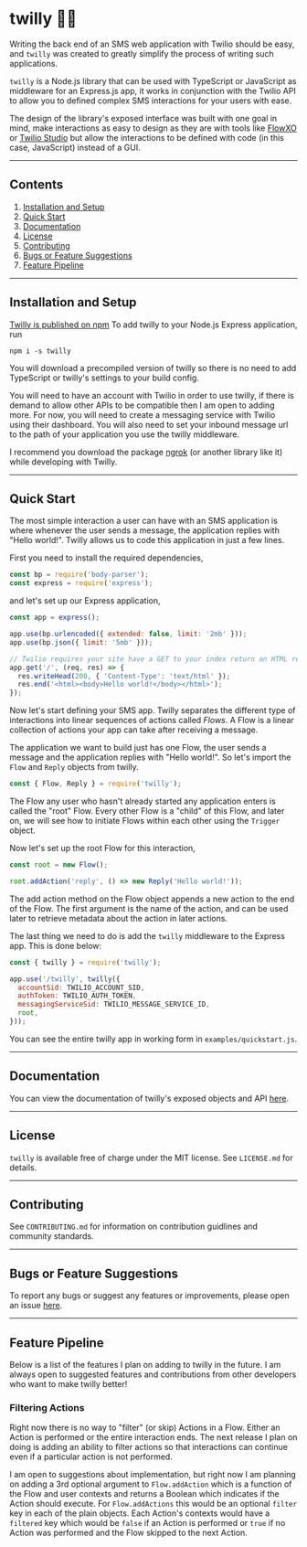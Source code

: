 # twilly 📱💬

Writing the back end of an SMS web application with Twilio should be easy, and
`twilly` was created to greatly simplify the process of writing such applications.

`twilly` is a Node.js library that can be used with TypeScript or JavaScript
as middleware for an Express.js app, it works in conjunction with the Twilio
API to allow you to defined complex SMS interactions for your users with ease.

The design of the library's exposed interface was built with one goal in mind, make
interactions as easy to design as they are with tools like [FlowXO](https://flowxo.com/)
or [Twilio Studio](https://www.twilio.com/studio) but allow the interactions
to be defined with code (in this case, JavaScript) instead of a GUI.

---

## Contents

1. [Installation and Setup](#installation-and-setup)
2. [Quick Start](#quick-start)
3. [Documentation](#documentation)
4. [License](#license)
5. [Contributing](#contributing)
6. [Bugs or Feature Suggestions](#bugs-or-feature-suggestions)
7. [Feature Pipeline](#feature-pipeline)

---

## Installation and Setup

[Twilly is published on npm](https://www.npmjs.com/package/twilly)
To add twilly to your Node.js Express application, run

```
npm i -s twilly
```

You will download a precompiled version of twilly so there is no need to add
TypeScript or twilly's settings to your build config.

You will need to have an account with Twilio in order to use twilly, if
there is demand to allow other APIs to be compatible then I am open to adding more.
For now, you will need to create a messaging service with Twilio using their dashboard.
You will also need to set your inbound message url to the path of your application
you use the twilly middleware.

I recommend you download the package [ngrok](https://www.npmjs.com/package/ngrok)
(or another library like it) while developing with Twilly.

---

## Quick Start

The most simple interaction a user can have with an SMS application is where whenever
the user sends a message, the application replies with "Hello world!". Twilly allows
us to code this application in just a few lines.

First you need to install the required dependencies,

```javascript
const bp = require('body-parser');
const express = require('express');
```

and let's set up our Express application,

```javascript
const app = express();

app.use(bp.urlencoded({ extended: false, limit: '2mb' }));
app.use(bp.json({ limit: '5mb' }));

// Twilio requires your site have a GET to your index return an HTML response
app.get('/', (req, res) => {
  res.writeHead(200, { 'Content-Type': 'text/html' });
  res.end('<html><body>Hello world!</body></html>');
});
```

Now let's start defining your SMS app. Twilly separates the different type of
interactions into linear sequences of actions called _Flows_. A Flow is a
linear collection of actions your app can take after receiving a message.

The application we want to build just has one Flow, the user sends a message
and the application replies with "Hello world!". So let's import the `Flow`
and `Reply` objects from twilly.

```javascript
const { Flow, Reply } = require('twilly');
```

The Flow any user who hasn't already started any application enters is called
the "root" Flow. Every other Flow is a "child" of this Flow, and later on,
we will see how to initiate Flows within each other using the `Trigger` object.

Now let's set up the root Flow for this interaction,

```javascript
const root = new Flow();

root.addAction('reply', () => new Reply('Hello world!'));
```

The add action method on the Flow object appends a new action
to the end of the Flow. The first argument is the name of the action,
and can be used later to retrieve metadata about the action in later
actions.

The last thing we need to do is add the `twilly` middleware to the
Express app. This is done below:

```javascript
const { twilly } = require('twilly');

app.use('/twilly', twilly({
  accountSid: TWILIO_ACCOUNT_SID,
  authToken: TWILIO_AUTH_TOKEN,
  messagingServiceSid: TWILIO_MESSAGE_SERVICE_ID,
  root,
}));
```

You can see the entire twilly app in working form in `examples/quickstart.js`.

---

## Documentation

You can view the documentation of twilly's exposed objects and API
[here](https://github.com/DCtheTall/twilly/wiki/Documentation).

---

## License

`twilly` is available free of charge under the MIT license. See `LICENSE.md` for details.

---

## Contributing

See `CONTRIBUTING.md` for information on contribution guidlines and community standards.

---

## Bugs or Feature Suggestions

To report any bugs or suggest any features or improvements,
please open an issue [here](https://github.com/DCtheTall/twilly/issues).

---

## Feature Pipeline

Below is a list of the features I plan on adding to twilly in the future.
I am always open to suggested features and contributions from other developers
who want to make twilly better!

### Filtering Actions

Right now there is no way to "filter" (or skip) Actions in a Flow. Either
an Action is performed or the entire interaction ends. The next release I
plan on doing is adding an ability to filter actions so that interactions
can continue even if a particular action is not performed.

I am open to suggestions about implementation, but right now I am planning on adding a
3rd optional argument to `Flow.addAction` which is a function of the Flow
and user contexts and returns a Boolean which indicates if the Action should
execute. For `Flow.addActions` this would be an optional `filter` key in each of the
plain objects. Each Action's contexts would have a `filtered` key which would be `false`
if an Action is performed or `true` if no Action was performed and the Flow skipped
to the next Action.

